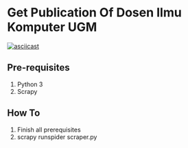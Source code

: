 # Get Publication Of Dosen Ilmu Komputer UGM

[![asciicast](https://asciinema.org/a/mpcrm67qqlTwEACL4zXWliT0p.svg)](https://asciinema.org/a/mpcrm67qqlTwEACL4zXWliT0p)

## Pre-requisites
1. Python 3
2. Scrapy

## How To
1. Finish all prerequisites
2. scrapy runspider scraper.py